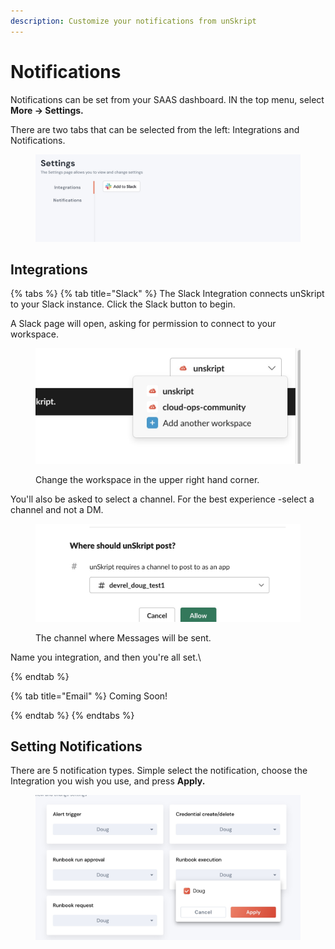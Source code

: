 ```yaml
---
description: Customize your notifications from unSkript
---
```


# Notifications

Notifications can be set from your SAAS dashboard.  IN the top menu, select **More -> Settings.**

There are two tabs that can be selected from the left: Integrations and Notifications.

<figure><img src="../.gitbook/assets/Screenshot 2022-12-15 at 14.16.53.jpg" alt=""><figcaption></figcaption></figure>

## Integrations

{% tabs %}
{% tab title="Slack" %}
The Slack Integration connects unSkript to your Slack instance.  Click the Slack button to begin.

A Slack page will open, asking for permission to connect to your workspace.

<figure><img src="../.gitbook/assets/Screenshot 2022-12-15 at 14.19.40.jpg" alt="changing the slack channel"><figcaption><p>Change the workspace in the upper right hand corner.</p></figcaption></figure>

You'll also be asked to select a channel.  For the best experience -select a channel and not a DM.

<figure><img src="../.gitbook/assets/Screenshot 2022-12-15 at 14.21.06.jpg" alt="screenshot of slack channel list"><figcaption><p>The channel where Messages will be sent.</p></figcaption></figure>

Name you integration, and then you're all set.\

{% endtab %}

{% tab title="Email" %}
Coming Soon!


{% endtab %}
{% endtabs %}



## Setting Notifications

There are 5 notification types.  Simple select the notification, choose the Integration you wish you use, and press **Apply.**

<figure><img src="../.gitbook/assets/Screenshot 2022-12-15 at 14.22.52.jpg" alt="screenshot of notification list"><figcaption></figcaption></figure>
